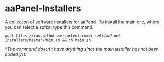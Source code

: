 # aaPanel-Installers

A collection of software installers for aaPanel. To install the main one, where you can select a script, type this command:

```wget https://raw.githubusercontent.com/riiz0r/aaPanel-Installers/master/Main.sh && sh Main.sh```

**The command doesn't have anything since the main installer has not been coded yet.*
